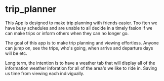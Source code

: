 # trip_planner

This App is designed to make trip planning with friends easier. Too ften we have busy schedules and are unable to all decide in a timely fasion if we can make trips 
or inform others when they can no longer go.

The goal of this app is to make trip planning and viewing effortless. Anyone can jump on, see the trips, who's going, when arrive and departure days will be etc.

Long term, the intention is to have a weather tab that will display all of the information weather inforation for all of the area's we like to ride in. Saving us time
from viewing each indivigually. 

